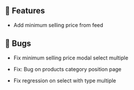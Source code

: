 ## 🚀 Features

- Add minimum selling price from feed


## 🐛 Bugs

- Fix minimum selling price modal select multiple

- Fix: Bug on products category position page

- Fix regression on select with type multiple